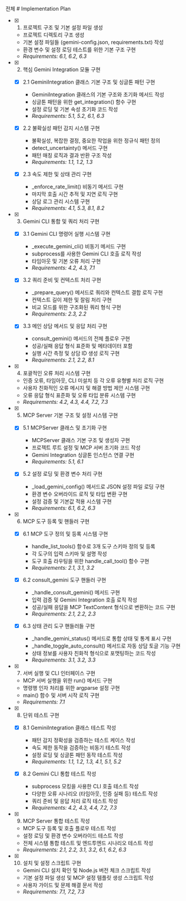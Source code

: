 전체 # Implementation Plan

- [x] 1. 프로젝트 구조 및 기본 설정 파일 생성


  - 프로젝트 디렉토리 구조 생성
  - 기본 설정 파일들 (gemini-config.json, requirements.txt) 작성
  - 환경 변수 및 설정 로딩 테스트를 위한 기본 구조 구현
  - _Requirements: 6.1, 6.2, 6.3_

- [x] 2. 핵심 Gemini Integration 모듈 구현

  - [x] 2.1 GeminiIntegration 클래스 기본 구조 및 싱글톤 패턴 구현


    - GeminiIntegration 클래스의 기본 구조와 초기화 메서드 작성
    - 싱글톤 패턴을 위한 get_integration() 함수 구현
    - 설정 로딩 및 기본 속성 초기화 코드 작성
    - _Requirements: 5.1, 5.2, 6.1, 6.3_

  - [x] 2.2 불확실성 패턴 감지 시스템 구현


    - 불확실성, 복잡한 결정, 중요한 작업을 위한 정규식 패턴 정의
    - detect_uncertainty() 메서드 구현
    - 패턴 매칭 로직과 결과 반환 구조 작성
    - _Requirements: 1.1, 1.2, 1.3_

  - [x] 2.3 속도 제한 및 상태 관리 구현


    - _enforce_rate_limit() 비동기 메서드 구현
    - 마지막 호출 시간 추적 및 지연 로직 구현
    - 상담 로그 관리 시스템 구현
    - _Requirements: 4.1, 5.3, 8.1, 8.2_

- [x] 3. Gemini CLI 통합 및 쿼리 처리 구현

  - [x] 3.1 Gemini CLI 명령어 실행 시스템 구현


    - _execute_gemini_cli() 비동기 메서드 구현
    - subprocess를 사용한 Gemini CLI 호출 로직 작성
    - 타임아웃 및 기본 오류 처리 구현
    - _Requirements: 4.2, 4.3, 7.1_

  - [x] 3.2 쿼리 준비 및 컨텍스트 처리 구현


    - _prepare_query() 메서드로 쿼리와 컨텍스트 결합 로직 구현
    - 컨텍스트 길이 제한 및 잘림 처리 구현
    - 비교 모드를 위한 구조화된 쿼리 형식 구현
    - _Requirements: 2.3, 2.2_

  - [x] 3.3 메인 상담 메서드 및 응답 처리 구현


    - consult_gemini() 메서드의 전체 플로우 구현
    - 성공/실패 응답 형식 표준화 및 메타데이터 포함
    - 실행 시간 측정 및 상담 ID 생성 로직 구현
    - _Requirements: 2.1, 2.2, 8.1_

- [x] 4. 포괄적인 오류 처리 시스템 구현


  - 인증 오류, 타임아웃, CLI 미설치 등 각 오류 유형별 처리 로직 구현
  - 사용자 친화적인 오류 메시지 및 해결 방법 제안 시스템 구현
  - 오류 응답 형식 표준화 및 오류 타입 분류 시스템 구현
  - _Requirements: 4.2, 4.3, 4.4, 7.2, 7.3_

- [x] 5. MCP Server 기본 구조 및 설정 시스템 구현

  - [x] 5.1 MCPServer 클래스 및 초기화 구현


    - MCPServer 클래스 기본 구조 및 생성자 구현
    - 프로젝트 루트 설정 및 MCP 서버 초기화 코드 작성
    - Gemini Integration 싱글톤 인스턴스 연결 구현
    - _Requirements: 5.1, 6.1_

  - [x] 5.2 설정 로딩 및 환경 변수 처리 구현


    - _load_gemini_config() 메서드로 JSON 설정 파일 로딩 구현
    - 환경 변수 오버라이드 로직 및 타입 변환 구현
    - 설정 검증 및 기본값 적용 시스템 구현
    - _Requirements: 6.1, 6.2, 6.3_

- [x] 6. MCP 도구 등록 및 핸들러 구현

  - [x] 6.1 MCP 도구 정의 및 등록 시스템 구현


    - handle_list_tools() 함수로 3개 도구 스키마 정의 및 등록
    - 각 도구의 입력 스키마 및 설명 작성
    - 도구 호출 라우팅을 위한 handle_call_tool() 함수 구현
    - _Requirements: 2.1, 3.1, 3.2_

  - [x] 6.2 consult_gemini 도구 핸들러 구현


    - _handle_consult_gemini() 메서드 구현
    - 입력 검증 및 Gemini Integration 호출 로직 작성
    - 성공/실패 응답을 MCP TextContent 형식으로 변환하는 코드 구현
    - _Requirements: 2.1, 2.2, 2.3_

  - [x] 6.3 상태 관리 도구 핸들러들 구현


    - _handle_gemini_status() 메서드로 통합 상태 및 통계 표시 구현
    - _handle_toggle_auto_consult() 메서드로 자동 상담 토글 기능 구현
    - 상태 정보를 사용자 친화적 형식으로 포맷팅하는 코드 작성
    - _Requirements: 3.1, 3.2, 3.3_

- [x] 7. 서버 실행 및 CLI 인터페이스 구현


  - MCP 서버 실행을 위한 run() 메서드 구현
  - 명령행 인자 처리를 위한 argparse 설정 구현
  - main() 함수 및 서버 시작 로직 구현
  - _Requirements: 7.1_

- [x] 8. 단위 테스트 구현


  - [x] 8.1 GeminiIntegration 클래스 테스트 작성


    - 패턴 감지 정확성을 검증하는 테스트 케이스 작성
    - 속도 제한 동작을 검증하는 비동기 테스트 작성
    - 설정 로딩 및 싱글톤 패턴 동작 테스트 작성
    - _Requirements: 1.1, 1.2, 1.3, 4.1, 5.1, 5.2_

  - [x] 8.2 Gemini CLI 통합 테스트 작성


    - subprocess 모킹을 사용한 CLI 호출 테스트 작성
    - 다양한 오류 시나리오 (타임아웃, 인증 실패 등) 테스트 작성
    - 쿼리 준비 및 응답 처리 로직 테스트 작성
    - _Requirements: 4.2, 4.3, 4.4, 7.2, 7.3_

- [x] 9. MCP Server 통합 테스트 작성


  - MCP 도구 등록 및 호출 플로우 테스트 작성
  - 설정 로딩 및 환경 변수 오버라이드 테스트 작성
  - 전체 시스템 통합 테스트 및 엔드투엔드 시나리오 테스트 작성
  - _Requirements: 2.1, 2.2, 3.1, 3.2, 6.1, 6.2, 6.3_

- [x] 10. 설치 및 설정 스크립트 구현


  - Gemini CLI 설치 확인 및 Node.js 버전 체크 스크립트 작성
  - 기본 설정 파일 생성 및 MCP 설정 템플릿 생성 스크립트 작성
  - 사용자 가이드 및 문제 해결 문서 작성
  - _Requirements: 7.1, 7.2, 7.3_